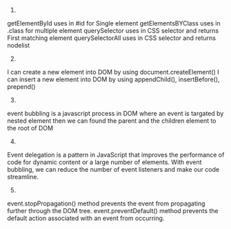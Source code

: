 1. 
getElementById uses in #id for Single element
getElementsBYClass uses in .class for multiple element
querySelector uses in CSS selector and returns First matching element
querySelectorAll uses in CSS selector and returns nodelist

2.
I can create a new element into DOM by using document.createElement()
I can insert a new element into DOM by using appendChild(), insertBefore(), prepend()

3.
event bubbling is a javascript process in DOM where an event is targated by nested element then we can found the parent and the children element to the root of DOM

4.
Event delegation is a  pattern in JavaScript that improves the performance of code for dynamic content or a large number of elements. With event bubbling, we can reduce the number of event listeners and  make our code streamline.

5.
event.stopPropagation() method prevents the event from propagating further through the DOM tree.
event.preventDefault() method prevents the default action associated with an event from occurring.




